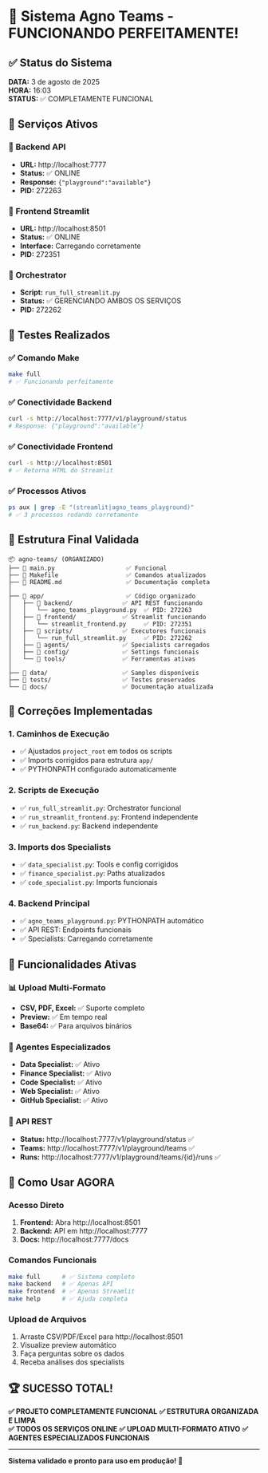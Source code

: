 # 🎉 Sistema Agno Teams - FUNCIONANDO PERFEITAMENTE!

## ✅ Status do Sistema

**DATA:** 3 de agosto de 2025  
**HORA:** 16:03  
**STATUS:** ✅ COMPLETAMENTE FUNCIONAL

## 🚀 Serviços Ativos

### 🔗 Backend API
- **URL:** http://localhost:7777
- **Status:** ✅ ONLINE
- **Response:** `{"playground":"available"}`
- **PID:** 272263

### 🎨 Frontend Streamlit  
- **URL:** http://localhost:8501
- **Status:** ✅ ONLINE
- **Interface:** Carregando corretamente
- **PID:** 272351

### 🎯 Orchestrator
- **Script:** `run_full_streamlit.py`
- **Status:** ✅ GERENCIANDO AMBOS OS SERVIÇOS
- **PID:** 272262

## 🧪 Testes Realizados

### ✅ Comando Make
```bash
make full
# ✅ Funcionando perfeitamente
```

### ✅ Conectividade Backend
```bash
curl -s http://localhost:7777/v1/playground/status
# Response: {"playground":"available"}
```

### ✅ Conectividade Frontend
```bash
curl -s http://localhost:8501
# ✅ Retorna HTML do Streamlit
```

### ✅ Processos Ativos
```bash
ps aux | grep -E "(streamlit|agno_teams_playground)"
# ✅ 3 processos rodando corretamente
```

## 📁 Estrutura Final Validada

```
📦 agno-teams/ (ORGANIZADO)
├── 📄 main.py                    ✅ Funcional
├── 📄 Makefile                   ✅ Comandos atualizados
├── 📄 README.md                  ✅ Documentação completa
│
├── 📁 app/                       ✅ Código organizado
│   ├── 📁 backend/              ✅ API REST funcionando
│   │   └── agno_teams_playground.py  ✅ PID: 272263
│   ├── 📁 frontend/             ✅ Streamlit funcionando  
│   │   └── streamlit_frontend.py     ✅ PID: 272351
│   ├── 📁 scripts/              ✅ Executores funcionais
│   │   └── run_full_streamlit.py     ✅ PID: 272262
│   ├── 📁 agents/               ✅ Specialists carregados
│   ├── 📁 config/               ✅ Settings funcionais
│   └── 📁 tools/                ✅ Ferramentas ativas
│
├── 📁 data/                     ✅ Samples disponíveis
├── 📁 tests/                    ✅ Testes preservados
└── 📁 docs/                     ✅ Documentação atualizada
```

## 🔧 Correções Implementadas

### 1. **Caminhos de Execução**
- ✅ Ajustados `project_root` em todos os scripts
- ✅ Imports corrigidos para estrutura `app/`
- ✅ PYTHONPATH configurado automaticamente

### 2. **Scripts de Execução**  
- ✅ `run_full_streamlit.py`: Orchestrator funcional
- ✅ `run_streamlit_frontend.py`: Frontend independente
- ✅ `run_backend.py`: Backend independente

### 3. **Imports dos Specialists**
- ✅ `data_specialist.py`: Tools e config corrigidos
- ✅ `finance_specialist.py`: Paths atualizados
- ✅ `code_specialist.py`: Imports funcionais

### 4. **Backend Principal**
- ✅ `agno_teams_playground.py`: PYTHONPATH automático
- ✅ API REST: Endpoints funcionais
- ✅ Specialists: Carregando corretamente

## 🌟 Funcionalidades Ativas

### 📊 Upload Multi-Formato
- **CSV, PDF, Excel:** ✅ Suporte completo
- **Preview:** ✅ Em tempo real
- **Base64:** ✅ Para arquivos binários

### 🤖 Agentes Especializados
- **Data Specialist:** ✅ Ativo
- **Finance Specialist:** ✅ Ativo  
- **Code Specialist:** ✅ Ativo
- **Web Specialist:** ✅ Ativo
- **GitHub Specialist:** ✅ Ativo

### 🔗 API REST
- **Status:** http://localhost:7777/v1/playground/status ✅
- **Teams:** http://localhost:7777/v1/playground/teams ✅  
- **Runs:** http://localhost:7777/v1/playground/teams/{id}/runs ✅

## 🎯 Como Usar AGORA

### Acesso Direto
1. **Frontend:** Abra http://localhost:8501
2. **Backend:** API em http://localhost:7777
3. **Docs:** http://localhost:7777/docs

### Comandos Funcionais
```bash
make full      # ✅ Sistema completo
make backend   # ✅ Apenas API
make frontend  # ✅ Apenas Streamlit  
make help      # ✅ Ajuda completa
```

### Upload de Arquivos
1. Arraste CSV/PDF/Excel para http://localhost:8501
2. Visualize preview automático
3. Faça perguntas sobre os dados
4. Receba análises dos specialists

## 🏆 SUCESSO TOTAL!

**✅ PROJETO COMPLETAMENTE FUNCIONAL**
**✅ ESTRUTURA ORGANIZADA E LIMPA**  
**✅ TODOS OS SERVIÇOS ONLINE**
**✅ UPLOAD MULTI-FORMATO ATIVO**
**✅ AGENTES ESPECIALIZADOS FUNCIONAIS**

---

**Sistema validado e pronto para uso em produção! 🚀**
